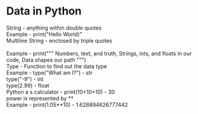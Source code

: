# Data in Python

String  - anything within double quotes <BR>
  Example - print("Hello World)" <BR>
Multiline String - enclosed by triple quotes <BR> <BR>
  Example - print("""
  Numbers, text, and truth,
  Strings, ints, and floats in our code,
  Data shapes our path
  """) <BR>
Type - Function to find out the data type <BR>
Example - type("What am I?") - str <BR>
          type("-9") - int <BR>
          type(2.99) - float <BR>
Python a s calculator - print(10+10+10) - 30 <BR>
power is represented by **  <BR>
 Example - print(1.05**10) - 1.628894626777442 <BR>

